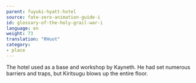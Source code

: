 ```yaml
---
parent: fuyuki-hyatt-hotel
source: fate-zero-animation-guide-i
id: glossary-of-the-holy-grail-war-i
language: en
weight: 73
translation: "RHuot"
category:
- place
---
```


The hotel used as a base and workshop by Kayneth. He had set numerous barriers and traps, but Kiritsugu blows up the entire floor.
